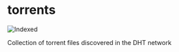 torrents 
========
![Indexed](https://img.shields.io/badge/indexed-7365-blue)

Collection of torrent files discovered in the DHT network
